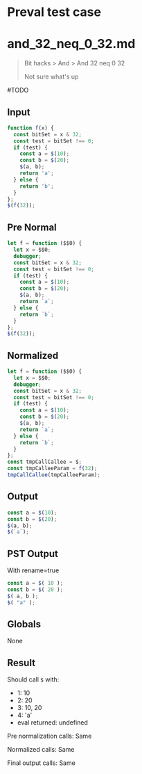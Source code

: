 # Preval test case

# and_32_neq_0_32.md

> Bit hacks > And > And 32 neq 0 32
>
> Not sure what's up

#TODO

## Input

`````js filename=intro
function f(x) {
  const bitSet = x & 32;
  const test = bitSet !== 0;
  if (test) {
    const a = $(10);
    const b = $(20);
    $(a, b);
    return 'a';
  } else {
    return 'b';
  }
};
$(f(32));
`````

## Pre Normal

`````js filename=intro
let f = function ($$0) {
  let x = $$0;
  debugger;
  const bitSet = x & 32;
  const test = bitSet !== 0;
  if (test) {
    const a = $(10);
    const b = $(20);
    $(a, b);
    return `a`;
  } else {
    return `b`;
  }
};
$(f(32));
`````

## Normalized

`````js filename=intro
let f = function ($$0) {
  let x = $$0;
  debugger;
  const bitSet = x & 32;
  const test = bitSet !== 0;
  if (test) {
    const a = $(10);
    const b = $(20);
    $(a, b);
    return `a`;
  } else {
    return `b`;
  }
};
const tmpCallCallee = $;
const tmpCalleeParam = f(32);
tmpCallCallee(tmpCalleeParam);
`````

## Output

`````js filename=intro
const a = $(10);
const b = $(20);
$(a, b);
$(`a`);
`````

## PST Output

With rename=true

`````js filename=intro
const a = $( 10 );
const b = $( 20 );
$( a, b );
$( "a" );
`````

## Globals

None

## Result

Should call `$` with:
 - 1: 10
 - 2: 20
 - 3: 10, 20
 - 4: 'a'
 - eval returned: undefined

Pre normalization calls: Same

Normalized calls: Same

Final output calls: Same
